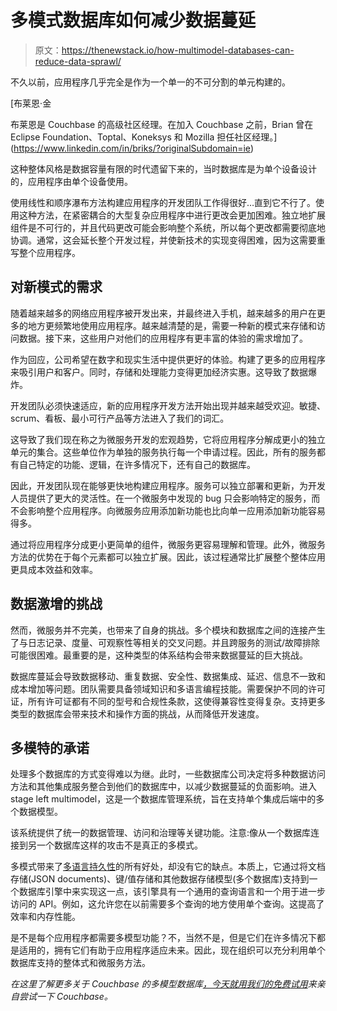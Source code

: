 # 多模式数据库如何减少数据蔓延

> 原文：<https://thenewstack.io/how-multimodel-databases-can-reduce-data-sprawl/>

不久以前，应用程序几乎完全是作为一个单一的不可分割的单元构建的。

 [布莱恩·金

布莱恩是 Couchbase 的高级社区经理。在加入 Couchbase 之前，Brian 曾在 Eclipse Foundation、Toptal、Koneksys 和 Mozilla 担任社区经理。](https://www.linkedin.com/in/briks/?originalSubdomain=ie) 

这种整体风格是数据容量有限的时代遗留下来的，当时数据库是为单个设备设计的，应用程序由单个设备使用。

使用线性和顺序瀑布方法构建应用程序的开发团队工作得很好…直到它不行了。使用这种方法，在紧密耦合的大型复杂应用程序中进行更改会更加困难。独立地扩展组件是不可行的，并且代码更改可能会影响整个系统，所以每个更改都需要彻底地协调。通常，这会延长整个开发过程，并使新技术的实现变得困难，因为这需要重写整个应用程序。

## **对新模式的需求**

随着越来越多的网络应用程序被开发出来，并最终进入手机，越来越多的用户在更多的地方更频繁地使用应用程序。越来越清楚的是，需要一种新的模式来存储和访问数据。接下来，这些用户对他们的应用程序有更丰富的体验的需求增加了。

作为回应，公司希望在数字和现实生活中提供更好的体验。构建了更多的应用程序来吸引用户和客户。同时，存储和处理能力变得更加经济实惠。这导致了数据爆炸。

开发团队必须快速适应，新的应用程序开发方法开始出现并越来越受欢迎。敏捷、scrum、看板、最小可行产品等方法进入了我们的词汇。

这导致了我们现在称之为微服务开发的宏观趋势，它将应用程序分解成更小的独立单元的集合。这些单位作为单独的服务执行每一个申请过程。因此，所有的服务都有自己特定的功能、逻辑，在许多情况下，还有自己的数据库。

因此，开发团队现在能够更快地构建应用程序。服务可以独立部署和更新，为开发人员提供了更大的灵活性。在一个微服务中发现的 bug 只会影响特定的服务，而不会影响整个应用程序。向微服务应用添加新功能也比向单一应用添加新功能容易得多。

通过将应用程序分成更小更简单的组件，微服务更容易理解和管理。此外，微服务方法的优势在于每个元素都可以独立扩展。因此，该过程通常比扩展整个整体应用更具成本效益和效率。

## **数据激增的挑战**

然而，微服务并不完美，也带来了自身的挑战。多个模块和数据库之间的连接产生了与日志记录、度量、可观察性等相关的交叉问题。并且跨服务的测试/故障排除可能很困难。最重要的是，这种类型的体系结构会带来数据蔓延的巨大挑战。

数据库蔓延会导致数据移动、重复数据、安全性、数据集成、延迟、信息不一致和成本增加等问题。团队需要具备领域知识和多语言编程技能。需要保护不同的许可证，所有许可证都有不同的型号和合规性条款，这使得兼容性变得复杂。支持更多类型的数据库会带来技术和操作方面的挑战，从而降低开发速度。

## **多模特的承诺**

处理多个数据库的方式变得难以为继。此时，一些数据库公司决定将多种数据访问方法和其他集成服务整合到他们的数据库中，以减少数据蔓延的负面影响。进入 stage left multimodel，这是一个数据库管理系统，旨在支持单个集成后端中的多个数据模型。

该系统提供了统一的数据管理、访问和治理等关键功能。注意:像从一个数据库连接到另一个数据库这样的攻击不是真正的多模式。

多模式带来了[多语言持久性](https://martinfowler.com/bliki/PolyglotPersistence.html)的所有好处，却没有它的缺点。本质上，它通过将文档存储(JSON documents)、键/值存储和其他数据存储模型(多个数据库)支持到一个数据库引擎中来实现这一点，该引擎具有一个通用的查询语言和一个用于进一步访问的 API。例如，这允许您在以前需要多个查询的地方使用单个查询。这提高了效率和内存性能。

是不是每个应用程序都需要多模型功能？不，当然不是，但是它们在许多情况下都是适用的，拥有它们有助于应用程序适应未来。因此，现在组织可以充分利用单个数据库支持的整体式和微服务方法。

*在这里了解更多关于 Couchbase 的多模型数据库[，今天就用我们的免费](https://www.couchbase.com/products/server)[试用](https://cloud.couchbase.com/sign-up/?ref=blog)来亲自尝试一下 Couchbase。*

<svg xmlns:xlink="http://www.w3.org/1999/xlink" viewBox="0 0 68 31" version="1.1"><title>Group</title> <desc>Created with Sketch.</desc></svg>